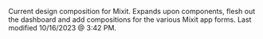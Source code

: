 Current design composition for Mixit. Expands upon components, flesh out the dashboard and add compositions for the various Mixit app forms. Last modified 10/16/2023 @ 3:42 PM.
